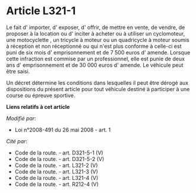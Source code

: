 # Article L321-1

Le fait d' importer, d' exposer, d' offrir, de mettre en vente, de vendre, de proposer à la location ou d' inciter à acheter
ou à utiliser un cyclomoteur, une motocyclette                            , un tricycle à moteur ou un quadricycle à moteur
soumis à réception et non réceptionné ou qui n'est plus conforme à celle-ci est puni de six mois d' emprisonnement et de 7
500 euros d' amende. Lorsque cette infraction est commise par un professionnel, elle est punie de deux ans d' emprisonnement
et de 30 000 euros d' amende. Le véhicule peut être saisi. 

Un décret détermine les conditions dans lesquelles il peut être dérogé aux dispositions du présent article pour tout véhicule
destiné à participer à une course ou épreuve sportive.

**Liens relatifs à cet article**

_Modifié par_:

  - Loi n°2008-491 du 26 mai 2008 - art. 1

_Cité par_:

  - Code de la route. - art. D321-5-1 (V)
  - Code de la route. - art. D321-5-2 (V)
  - Code de la route. - art. L321-2 (V)
  - Code de la route. - art. L321-3 (V)
  - Code de la route. - art. L321-4 (V)
  - Code de la route. - art. R212-4 (V)
